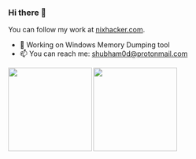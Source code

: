 ### Hi there 👋
You can follow my work at [nixhacker.com](https://nixhacker.com).

- 🔭 Working on Windows Memory Dumping tool
- 📫 You can reach me: shubham0d@protonmail.com

<a href="https://github.com/shubham0d">
  <img align="left" height="170px" src="https://github-readme-stats.vercel.app/api?username=shubham0d&count_private=true&show_icons=true" />
</a>
<a href="https://github.com/shubham0d">
  <img align="left" height="170px" src="https://github-readme-stats.vercel.app/api/top-langs/?username=shubham0d&show_icons=true&layout=compact" />
</a>
<br/>

<!--
**shubham0d/shubham0d** is a ✨ _special_ ✨ repository because its `README.md` (this file) appears on your GitHub profile.

Here are some ideas to get you started:

- 🔭 I’m currently working on Memory Dumping tool
- 🤔 I’m looking for help with ...
- 📫 How to reach me: ...
- 😄 Pronouns: ...
- ⚡ Fun fact: ...
-->
